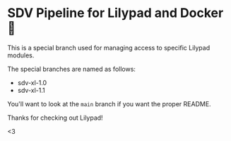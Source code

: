 # SDV Pipeline for Lilypad and Docker 🐋
This is a special branch used for managing access to specific Lilypad modules.

The special branches are named as follows:

* sdv-xl-1.0
* sdv-xl-1.1

You'll want to look at the `main` branch if you want the proper README.

Thanks for checking out Lilypad!

<3

